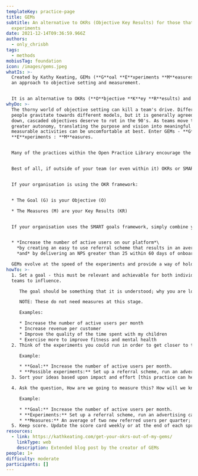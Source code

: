```yaml
---
templateKey: practice-page
title: GEMs
subtitle: An alternative to OKRs (Objective Key Results) for those that think in
  experiments
date: 2021-12-14T09:36:59.966Z
authors:
  - only_chrisbh
tags:
  - methods
mobiusTag: foundation
icon: /images/gems.jpeg
whatIs: >-
  Created by Kathy Keating, GEMs (**G**oal **E**xperiments **M**easures) provide
  an approach to objective setting and measurement. 


  It is an alternative to OKRs (**O**bjective **K**ey **R**esults) and SMART (**S**pecific **M**easurable **A**chievable **R**elevant **T**ime bound) goals.
whyDo: >-
  The thorny world of objective setting can kill a team's drive. Different
  people gravitate towards different models, but it is generally agreed that top
  down, cascaded objectives deserve to rot in the 90's. As teams move towards
  greater autonomy, translating the purpose and vision into meaningful and
  measurable activities can be uncomfortable at best. Enter GEMs - **G**oal :
  **E**xperiments : **M**easures.


  Many of the practices within the Open Practice Library encourage the adoption of a 'culture of experimentation'; GEMs fit perfectly with that mindset. It's a common objection that OKRs lack the path to get from the objective to the key result We've all struggled to write SMART objectives in the past; felt stupid and then put them in the draw until review time, but GEMs help to address these difficulties and the discomfort by making explicit the experiments we wish to undertake to achieve the objectives. 


  Best of all, if outside of your team (or even within it) OKRs or SMART objectives are being used, it's easy to take GEMs and re-phrase into either OKRs or SMART objectives. This means you don't need to fight the system in place if it's not GEMs and you find GEMs sit better with you. 


  If your organisation is using the OKR framework:


  * The Goal (G) is your Objective (O)

  * The Measures (M) are your Key Results (KR)


  If your organisation uses the SMART goals framework, simply combine your Goal and your Measures into a single statement; e.g., 


  * *Increase the number of active users on our platform*\
    *by creating an easy to use referral scheme that results in an average of one referred customers per current user* every quarter\
    *and* by delivering an NPS greater than 25 within 60 days of onboarding

  GEMs evolve at the speed of the experiments and provide a way of holding teams to account whilst accepting that we cannot predict the future. As the situation changes, so can the experiments, there is no need to wait until a specific time boundary or continue on a path you know is wrong as your understanding evolves. This engenders greater psychological safety within the team and an acceptance that we value moving towards the target over a 'hit or miss' mindset.
howTo: >-
  1. Set a goal - this must be relevant and achievable for both individuals and
  teams to influence. 

     The goal should be something that it is understood; why you are looking to achieve it. Dream big, envisage the future state, what do you want to see, hear, feel, do? 

     NOTE: These do not need measures at this stage.

     Examples: 

     * Increase the number of active users per month
     * Increase revenue per customer
     * Improve the quality of the time spent with my children
     * Exercise more to improve fitness and mental health
  2. Think of the experiments you could run in order to get closer to the goal. Other practices within the library can help here; e.g., *[10-for-10](https://openpracticelibrary.com/practice/10-for-10/)* and [Impact Mapping](https://openpracticelibrary.com/practice/impact-mapping/) are both great for this.

     Example: 

     * **Goal:** Increase the number of active users per month.
     * **Possible experiments:** Set up a referral scheme, run an advertising campaign, cut down the effort for registration, provide points for usage or cash back incentives, run user research to understand barriers to usage
  3. Sort your ideas based upon impact and effort [this practice can help](https://openpracticelibrary.com/practice/impact-effort-prioritization-matrix/). How confident are you that you will be able to deliver the experiment? If you are setting these objectives as a team, discuss this and maybe use a confidence voting like [Fist to five](https://openpracticelibrary.com/practice/confidence-voting/) or even [dissent cards](https://openpracticelibrary.com/practice/dissent-cards/) to determine the best options. There is no right or wrong to this, it's really about prioritising the experiments you are going to run to move closer to the goal.

  4. Ask the question, How are we going to measure this? How will we know our actions have been successful? Like any good experiment you need to understand what you're looking for as well as how and when you'll gather the data to make your assessment(s)

     Example: 

     * **Goal:** Increase the number of active users per month.
     * **Experiments:** Set up a referral scheme, run an advertising campaign, cut down the effort for registration, provide points for usage or cash back incentives, run user research to understand barriers to usage
     * **Measures:** An average of two new referred users per quarter; Reduction in average sign up time by 30%; Increased usage by average 3 transactions per user per month following the introduction of reward points; 5 point improvement in NPS for existing (registered pre Aug 2021) customers within 3 weeks of introducing changes recommended by user research.
  5. Keep score. Update the score card weekly or at the end of each sprint/ logical (but short) time period. The link to Kathy Keating's original blog post on GEMs provides a suggested template for tracking.
resources:
  - link: https://kathkeating.com/get-your-okrs-out-of-my-gems/
    linkType: web
    description: Extended blog post by the creator of GEMs
people: 1+
difficulty: moderate
participants: []
---
```

